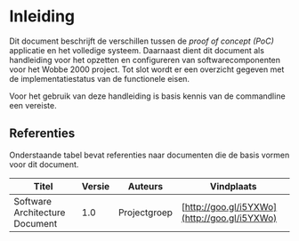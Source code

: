 # Inleiding

Dit document beschrijft de verschillen tussen de _proof of concept (PoC)_ applicatie en het
volledige systeem. Daarnaast dient dit document als handleiding voor het opzetten en configureren
van softwarecomponenten voor het Wobbe 2000 project. Tot slot wordt er een overzicht gegeven met de
implementatiestatus van de functionele eisen.

Voor het gebruik van deze handleiding is basis kennis van de commandline een vereiste.

## Referenties
Onderstaande tabel bevat referenties naar documenten die de basis vormen voor dit document.

| Titel                          | Versie | Auteurs      | Vindplaats                                   |
|--------------------------------|--------|--------------|----------------------------------------------|
| Software Architecture Document | 1.0    | Projectgroep | [http://goo.gl/i5YXWo](http://goo.gl/i5YXWo) |


